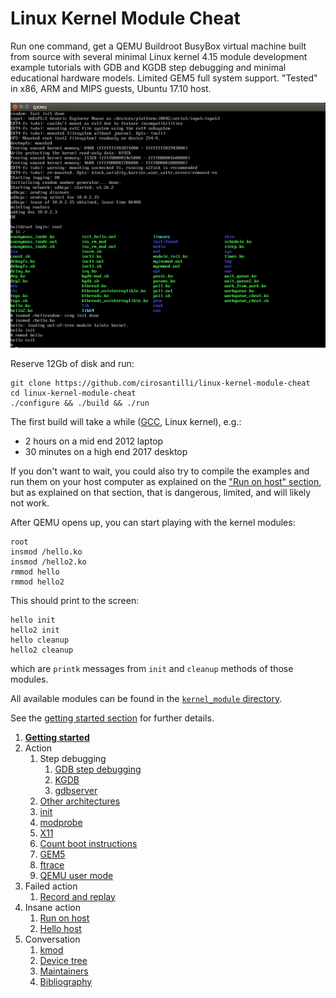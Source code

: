 # Linux Kernel Module Cheat

Run one command, get a QEMU Buildroot BusyBox virtual machine built from source with several minimal Linux kernel 4.15 module development example tutorials with GDB and KGDB step debugging and minimal educational hardware models. Limited GEM5 full system support. "Tested" in x86, ARM and MIPS guests, Ubuntu 17.10 host.

![](screenshot.png)

Reserve 12Gb of disk and run:

    git clone https://github.com/cirosantilli/linux-kernel-module-cheat
    cd linux-kernel-module-cheat
    ./configure && ./build && ./run

The first build will take a while ([GCC](https://stackoverflow.com/questions/10833672/buildroot-environment-with-host-toolchain), Linux kernel), e.g.:

- 2 hours on a mid end 2012 laptop
- 30 minutes on a high end 2017 desktop

If you don't want to wait, you could also try to compile the examples and run them on your host computer as explained on the ["Run on host" section](run-on-host.md), but as explained on that section, that is dangerous, limited, and will likely not work.

After QEMU opens up, you can start playing with the kernel modules:

    root
    insmod /hello.ko
    insmod /hello2.ko
    rmmod hello
    rmmod hello2

This should print to the screen:

    hello init
    hello2 init
    hello cleanup
    hello2 cleanup

which are `printk` messages from `init` and `cleanup` methods of those modules.

All available modules can be found in the [`kernel_module` directory](kernel_module/).

See the [getting started section](getting-started.md) for further details.

1.  [**Getting started**](getting-started.md)
1.  Action
    1.  Step debugging
        1.  [GDB step debugging](gdb-step-debugging.md)
        1.  [KGDB](kgdb.md)
        1.  [gdbserver](gdbserver.md)
    1.  [Other architectures](other-architectures.md)
    1.  [init](init.md)
    1.  [modprobe](modprobe.md)
    1.  [X11](x11.md)
    1.  [Count boot instructions](count-boot-instructions.md)
    1.  [GEM5](gem5.md)
    1.  [ftrace](ftrace.md)
    1.  [QEMU user mode](qemu-user-mode.md)
1.  Failed action
    1.  [Record and replay](record-and-replay.md)
1.  Insane action
    1.  [Run on host](run-on-host.md)
    1.  [Hello host](hello_host/)
1.  Conversation
    1.  [kmod](kmod.md)
    1.  [Device tree](device-tree.md)
    1.  [Maintainers](maintainers.md)
    1.  [Bibliography](bibliography.md)
